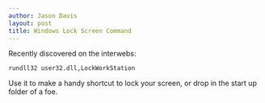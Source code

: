 ```yaml
---
author: Jason Davis
layout: post
title: Windows Lock Screen Command
---
```

Recently discovered on the interwebs:

```winbatch
rundll32 user32.dll,LockWorkStation
```

Use it to make a handy shortcut to lock your screen, or drop in the start up folder of a foe.
